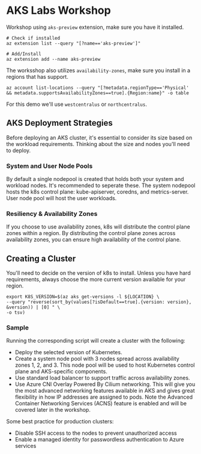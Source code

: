 # AKS Labs Workshop

Workshop using `aks-preview` extension, make sure you have it installed.

```
# Check if installed
az extension list --query "[?name=='aks-preview']"

# Add/Install
az extension add --name aks-preview
```

The worksshop also utilizes `availability-zones`, make sure you install in a regions that has support.

```
az account list-locations --query "[?metadata.regionType=='Physical' && metadata.supportsAvailabilityZones==true].{Region:name}" -o table
```

For this demo we'll use `westcentralus` or `northcentralus`.

## AKS Deployment Strategies

Before deploying an AKS cluster, it's essential to consider its size based on the workload requirements. Thinking about the size and nodes you'll need to deploy.

### System and User Node Pools

By default a single nodepool is created that holds both your system and workload nodes. It's recommended to seperate these.
The system nodepool hosts the k8s control plane: kube-apiserver, coredns, and metrics-server. User node pool will host the user workloads.

### Resiliency & Availability Zones

If you choose to use availability zones, k8s will distribute the control plane zones within a region. By distributing the control plane zones across availability zones, you can ensure high availability of the control plane.

## Creating a Cluster

You'll need to decide on the version of k8s to install. Unless you have hard requirements, always choose the more current version available for your region.

```
export K8S_VERSION=$(az aks get-versions -l ${LOCATION} \
--query "reverse(sort_by(values[?isDefault==true].{version: version}, &version)) | [0] " \
-o tsv)
```

### Sample

Running the corresponding script will create a cluster with the following:

* Deploy the selected version of Kubernetes.
* Create a system node pool with 3 nodes spread across availability zones 1, 2, and 3. This node pool will be used to host Kubernetes control plane and AKS-specific components.
* Use standard load balancer to support traffic across availability zones.
* Use Azure CNI Overlay Powered By Cilium networking. This will give you the most advanced networking features available in AKS and gives great flexibility in how IP addresses are assigned to pods. Note the Advanced Container Networking Services (ACNS) feature is enabled and will be covered later in the workshop.

Some best practice for production clusters:
* Disable SSH access to the nodes to prevent unauthorized access
* Enable a managed identity for passwordless authentication to Azure services

